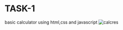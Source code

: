 # TASK-1
basic calculator using html,css and javascript
![calcres](https://github.com/venkateshjonna/TASK-1/assets/110156731/fb963e56-9cb2-4fe6-a647-c2eddcee5163)

